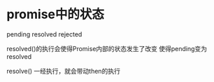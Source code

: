 # promise中的状态
pending
resolved
rejected

resolved()的执行会使得Promise内部的状态发生了改变
使得pending变为resolved

resolve() 一经执行，就会带动then的执行